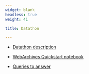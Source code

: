 ```yaml
---
widget: blank
headless: true
weight: 41

title: Datathon

---
```


<!-- 

{{% callout note %}}

* [Teams ETI](https://docs.google.com/spreadsheets/d/1D3LOovSyB3xBmBm_5zYsJvfj49dTn4Qd/edit?usp=sharing&ouid=111004351597243537219&rtpof=true&sd=true)
* [Teams IRC](https://docs.google.com/spreadsheets/d/1S4Z_2W6HkSZyYhLSYfkGoOFeDOlNE0_z/edit?usp=sharing&ouid=111004351597243537219&rtpof=true&sd=true)  

{{% /callout %}}



* [Datasets](https://drive.google.com/drive/folders/1mg1n3ojNwg8J61WWMdlO6M344EE6x1Yc?usp=sharing)
-->

* [Datathon description](https://docs.google.com/document/d/1Kfmc21JBfWYwWTiiqvKm1VSO9thBf5YL/edit?usp=sharing&ouid=111004351597243537219&rtpof=true&sd=true)

* [WebArchives Quickstart notebook](https://colab.research.google.com/drive/174ZJlQqr0eE9Iq4gk5sEUvyHOU7e3bT0?usp=sharing)

* [Queries to answer](https://docs.google.com/document/d/1YR9Kuu7l0zI2STOzGivhGC4WydheVdAL/edit?usp=sharing&ouid=111004351597243537219&rtpof=true&sd=true)


